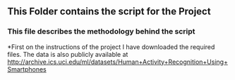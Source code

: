## This Folder contains the script for the Project

### This file describes the methodology behind the script

*First on the instructions of the project I have downloaded the required files. The data is also publicly available at http://archive.ics.uci.edu/ml/datasets/Human+Activity+Recognition+Using+Smartphones
